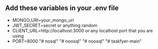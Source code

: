 ## Add these variables in your .env file 

* MONGO_URI=your_mongo_uri
* JWT_SECRET=secret or anything random
* CLIENT_URL=http://localhost:3000 or any localhost port that you are using
* PORT=8000
"# nosql" 
"# noosql" 
"# noosql" 
"# taskfyer-main" 
